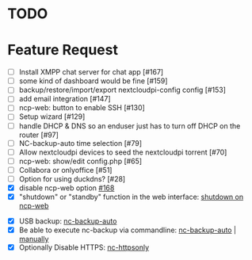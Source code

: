 # TODO

# Feature Request
- [ ] Install XMPP chat server for chat app [#167]
- [ ] some kind of dashboard would be fine [#159]
- [ ] backup/restore/import/export nextcloudpi-config config [#153]
- [ ] add email integration [#147]
- [ ] ncp-web: button to enable SSH [#130]
- [ ] Setup wizard [#129]
- [ ] handle DHCP & DNS so an enduser just has to turn off DHCP on the router [#97]
- [ ] NC-backup-auto time selection [#79]
- [ ] Allow nextcloudpi devices to seed the nextcloudpi torrent [#70]
- [ ] ncp-web: show/edit config.php [#65]
- [ ] Collabora or onlyoffice [#51]
- [ ] Option for using duckdns? [#28]
- [x] disable ncp-web option [#168](https://github.com/nextcloud/nextcloudpi/issues/168)
- [x] "shutdown" or "standby" function in the web interface: [shutdown on ncp-web](https://github.com/nextcloud/nextcloudpi/issues/119#issuecomment-323141598)
<!-- - [x] Investigate RAID1 performance [#107](https://github.com/nextcloud/nextcloudpi/issues/107) -->
- [x] USB backup: [nc-backup-auto](configure_nextcloudpi.md#nc-backup-auto)
- [x] Be able to execute nc-backup via commandline: [nc-backup-auto](configure_nextcloudpi.md#nc-backup-auto) | [manually](https://github.com/nextcloud/nextcloudpi/issues/45#issuecomment-319012915)
- [x] Optionally Disable HTTPS: [nc-httpsonly](configure_nextcloudpi.md#nc-httpsonly)